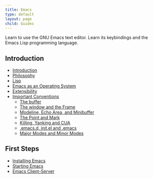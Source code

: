 ```yaml
---
title: Emacs
type: default
layout: page
child: Guides
---
```


Learn to use the GNU Emacs text editor. Learn its keybindings and the Emacs Lisp
programming language.

## Introduction

- [Introduction](/guides/emacs/intro/intro)<br>
- [Philosophy](/guides/emacs/intro/phil)<br>
- [Lisp](/guides/emacs/intro/lisp)<br>
- [Emacs as an Operating System](/guides/emacs/intro/os)<br>
- [Extensibility](/guides/emacs/intro/extensibility)<br>
- [Important Conventions](/guides/emacs/intro/conventions)<br>
  - [The buffer](/guides/emacs/intro/conventions/buffer)<br>
  - [The window and the Frame](/guides/emacs/intro/conventions/frame)<br>
  - [Modeline, Echo Area, and Minibuffer](/guides/emacs/intro/conventions/meam)<br>
  - [The Point and Mark](/guides/emacs/intro/conventions/point)<br>
  - [Killing, Yanking and CUA](/guides/emacs/intro/conventions/kyc)<br>
  - [.emacs.d, init.el and .emacs](/guides/emacs/intro/conventions/dot)<br>
  - [Major Modes and Minor Modes](/guides/emacs/intro/conventions/modes)<br>

## First Steps

- [Installing Emacs](/guides/emacs/first/installing)
- [Starting Emacs](/guides/emacs/first/starting)
- [Emacs Client-Server](/guides/emacs/first/server)
